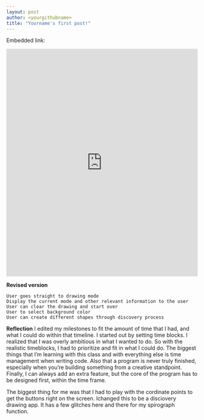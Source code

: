 ```yaml
---
layout: post
author: <yourgithubname>
title: "Yourname's first post!"
---
```

    
    
Embedded link:

<iframe src="https://trinket.io/embed/python/fe1aedae83" width="100%" height="600" frameborder="0" marginwidth="0" marginheight="0" allowfullscreen></iframe>


**Revised version**

    User goes straight to drawing mode
    Display the current mode and other relevant information to the user
    User can clear the drawing and start over
    User to select background color
    User can create different shapes through discovery process

**Reflection**
I edited my milestones to fit the amount of time that I had, and what I could do within that timeline. I started out by setting time blocks. I realized that I was overly ambitious in what I wanted to do. So with the realistic timeblocks, I had to prioritize and fit in what I could do. The biggest things that I’m learning with this class and with everything else is time management when writing code. Also that a program is never truly finished, especially when you’re building something from a creative standpoint. Finally, I can always add an extra feature, but the core of the program has to be designed first, within the time frame.

The biggest thing for me was that I had to play with the cordinate points to get the buttons right on the screen. Ichanged this to be a disciovery drawing app. It has a few glitches here and there for my spirograph function. 

